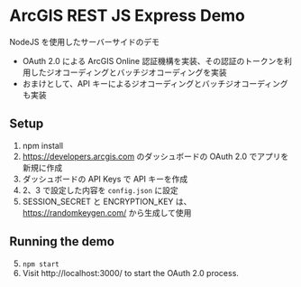 # ArcGIS REST JS Express Demo

NodeJS を使用したサーバーサイドのデモ
- OAuth 2.0 による ArcGIS Online 認証機構を実装、その認証のトークンを利用したジオコーディングとバッチジオコーディングを実装  
- おまけとして、API キーによるジオコーディングとバッチジオコーディングも実装

## Setup
1. npm install
2. https://developers.arcgis.com のダッシュボードの OAuth 2.0 でアプリを新規に作成
3. ダッシュボードの API Keys で API キーを作成
4. 2、3 で設定した内容を `config.json` に設定 
5. SESSION_SECRET と ENCRYPTION_KEY は、https://randomkeygen.com/ から生成して使用

## Running the demo
5. `npm start`
6. Visit http://localhost:3000/ to start the OAuth 2.0 process.

